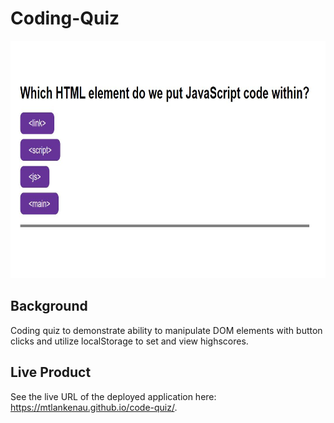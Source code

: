 # Coding-Quiz

<img src="assets/images/readme-screenshot.jpg" width="580" height="380" alt="Code Quiz question">

## Background
Coding quiz to demonstrate ability to manipulate DOM elements with button clicks and utilize localStorage to set and view highscores.

## Live Product
See the live URL of the deployed application here: https://mtlankenau.github.io/code-quiz/.